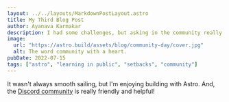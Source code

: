 ```yaml
---
layout: ../../layouts/MarkdownPostLayout.astro
title: My Third Blog Post
author: Ayanava Karmakar
description: I had some challenges, but asking in the community really helped!
image:
  url: "https://astro.build/assets/blog/community-day/cover.jpg"
  alt: The word community with a heart.
pubDate: 2022-07-15
tags: ["astro", "learning in public", "setbacks", "community"]
---
```


It wasn't always smooth sailing, but I'm enjoying building with Astro. And, the [Discord community](https://astro.build/chat) is really friendly and helpful!
